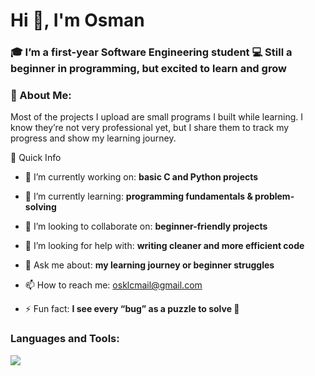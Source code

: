 <h1 align="left">Hi 👋, I'm Osman</h1>
<h3 align="left">🎓 I’m a first-year Software Engineering student 💻 Still a beginner in programming, but excited to learn and grow</h3>

<h3 align="left">🚀 About Me:</h3>
<p align="left">Most of the projects I upload are small programs I built while learning.
I know they’re not very professional yet, but I share them to track my progress and show my learning journey.</p>

📌 Quick Info

- 🔭 I’m currently working on: **basic C and Python projects**

- 🌱 I’m currently learning: **programming fundamentals & problem-solving**

- 👯 I’m looking to collaborate on: **beginner-friendly projects**

- 🤔 I’m looking for help with: **writing cleaner and more efficient code**

- 💬 Ask me about: **my learning journey or beginner struggles**

- 📫 How to reach me: osklcmail@gmail.com

- ⚡ Fun fact: **I see every “bug” as a puzzle to solve 🧩**



<h3 align="left">Languages and Tools:</h3>
<p align="left">
  <a href="">
    <img src="https://skillicons.dev/icons?i=git,py,c" />
  </a>
</p>
